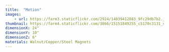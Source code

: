 ```yaml
---
title:  "Motion"
images:
    - url: https://farm3.staticflickr.com/2924/14839412883_9fc29db7b2.jpg
thumbnail: https://farm4.staticflickr.com/3866/15151849255_c5170c3131_n.jpg
dimensionX: 24"
dimensionY: 10"
dimensionZ: 6"
materials: Walnut/Copper/Steel Magnets
---
```

